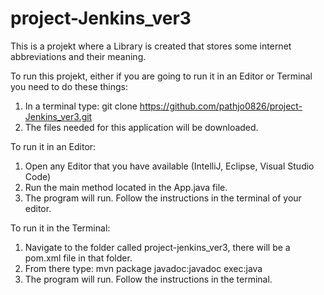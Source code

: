 # project-Jenkins_ver3
This is a projekt where a Library is created that stores some internet abbreviations and their meaning.

To run this projekt, either if you are going to run it in an Editor or Terminal you need to do these things:
1. In a terminal type: git clone https://github.com/pathjo0826/project-Jenkins_ver3.git
2. The files needed for this application will be downloaded.


To run it in an Editor:
1. Open any Editor that you have available (IntelliJ, Eclipse, Visual Studio Code)
2. Run the main method located in the App.java file.
3. The program will run. Follow the instructions in the terminal of your editor.


To run it in the Terminal:
1. Navigate to the folder called project-jenkins_ver3, there will be a pom.xml file in that folder.
2. From there type: mvn package javadoc:javadoc exec:java
3. The program will run. Follow the instructions in the terminal.
